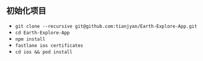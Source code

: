 ## 初始化项目

* `git clone --recursive git@github.com:tianjyan/Earth-Explore-App.git`
* `cd Earth-Explore-App`
* `npm install`
* `fastlane ios certificates`
* `cd ios && pod install`